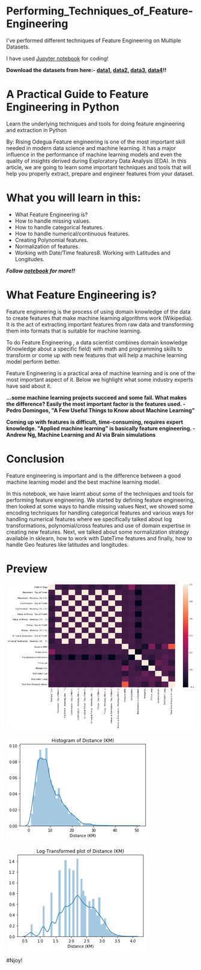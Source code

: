 # Performing_Techniques_of_Feature-Engineering

I've performed different techniques of Feature Engineering on Multiple Datasets.

I have used [Jupyter notebook](https://jupyter.org/) for coding!

**Download the datasets from here:- [data1](https://github.com/Anuragtsl/Performing_Techniques_of_Feature-Engineering/blob/main/sendy_logistics.csv), [data2](https://github.com/Anuragtsl/Performing_Techniques_of_Feature-Engineering/blob/main/traindemographics.csv), [data3](https://github.com/Anuragtsl/Performing_Techniques_of_Feature-Engineering/blob/main/trainperf.csv), [data4](https://github.com/Anuragtsl/Performing_Techniques_of_Feature-Engineering/blob/main/trainprevloans.csv)!!**

# A Practical Guide to Feature Engineering in Python

Learn the underlying techniques and tools for doing feature engineering and extraction in Python

By: Rising Odegua
Feature engineering is one of the most important skill needed in modern data science and machine learning. It has a major influence in the performance of machine learning models and even the quality of insights derived during Exploratory Data Analysis (EDA). In this article, we are going to learn some important techniques and tools that will help you properly extract, prepare and engineer features from your dataset. 

# What you will learn in this:

* What Feature Engineering is?
* How to handle missing values.
* How to handle categorical features.
* How to handle numerical/continuous features.
* Creating Polynomial features.
* Normalization of features.
* Working with Date/Time features8. Working with Latitudes and Longitudes.

***Follow [notebook](https://github.com/Anuragtsl/Performing_Techniques_of_Feature-Engineering/blob/main/Feature%20Engineering.ipynb) for more!!***
 
# What Feature Engineering is?

Feature engineering is the process of using domain knowledge of the data to create features that make machine learning algorithms work (Wikipedia). It is the act of extracting important features from raw data and transforming them into formats that is suitable for machine learning. 

To do Feature Engineering , a data scientist combines domain knowledge (Knowledge about a specific field) with math and programming skills to transform or come up with new features that will help a machine learning model perform better.

Feature Engineering is a practical area of machine learning and is one of the most important aspect of it. Below we highlight what some industry experts have said about it. 

**…some machine learning projects succeed and some fail. What makes the difference? Easily the most important factor is the features used. - Pedro Domingos, "A Few Useful Things to Know about Machine Learning"**

**Coming up with features is difficult, time-consuming, requires expert knowledge. "Applied machine learning" is basically feature engineering. - Andrew Ng, Machine Learning and AI via Brain simulations**

# Conclusion

Feature engineering is important and is the difference between a good machine learning model and the best machine learning model.

In this notebook, we have learnt about some of the techniques and tools for performing feature engineering. We started by defining feature engineering, then looked at some ways to handle missing values Next, we showed some encoding techniques for handling categorical features and various ways for handling numerical features where we specifically talked about log transformations, polynomial/cross features and use of domain expertise in creating new features. Next, we talked about some normalization strategy available in sklearn, how to work with DateTime features and finally, how to handle Geo features like latitudes and longitudes. 

# Preview

![Image1](https://github.com/Anuragtsl/Performing_Techniques_of_Feature-Engineering/blob/main/Images/1.png)

![Image2](https://github.com/Anuragtsl/Performing_Techniques_of_Feature-Engineering/blob/main/Images/2.png)

![Image3](https://github.com/Anuragtsl/Performing_Techniques_of_Feature-Engineering/blob/main/Images/3.png)


#Njoy!
